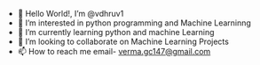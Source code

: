 - 👋 Hello World!, I’m @vdhruv1
- 👀 I’m interested in python programming and Machine Learninng 
- 🌱 I’m currently learning python and machine Learning 
- 💞️ I’m looking to collaborate on Machine Learning Projects 
- 📫 How to reach me email- verma.gc147@gmail.com 

<!---
vdhruv1/vdhruv1 is a ✨ special ✨ repository because its `README.md` (this file) appears on your GitHub profile.
You can click the Preview link to take a look at your changes.
--->
